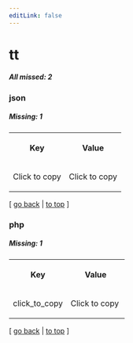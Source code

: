 ```yaml
---
editLink: false
---
```


# tt

##### All missed: 2


### json

##### Missing: 1

<table width="100%">
<tr><th width="50%">

Key

</th><th width="50%">

Value

</th></tr>
<tr><td width="50%">

Click to copy

</td><td width="50%">

Click to copy

</td></tr>
</table>

[ [go back](../status.md) | [to top](#) ]



### php

##### Missing: 1

<table width="100%">
<tr><th width="50%">

Key

</th><th width="50%">

Value

</th></tr>
<tr><td width="50%">

click_to_copy

</td><td width="50%">

Click to copy

</td></tr>
</table>

[ [go back](../status.md) | [to top](#) ]

